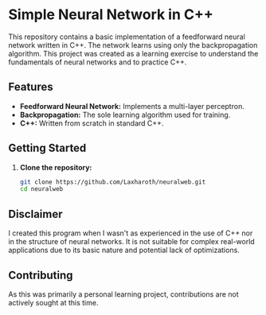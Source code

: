# Simple Neural Network in C++

This repository contains a basic implementation of a feedforward neural network written in C++. The network learns using only the backpropagation algorithm. This project was created as a learning exercise to understand the fundamentals of neural networks and to practice C++.

## Features

* **Feedforward Neural Network:** Implements a multi-layer perceptron.
* **Backpropagation:** The sole learning algorithm used for training.
* **C++:** Written from scratch in standard C++.

## Getting Started

1.  **Clone the repository:**
    ```bash
    git clone https://github.com/Laxharoth/neuralweb.git
    cd neuralweb
    ```

## Disclaimer

I created this program when I wasn't as experienced in the use of C++ nor in the structure of neural networks. It is not suitable for complex real-world applications due to its basic nature and potential lack of optimizations.

## Contributing

As this was primarily a personal learning project, contributions are not actively sought at this time.
